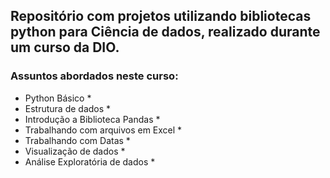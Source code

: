 ## Repositório com projetos utilizando bibliotecas python para Ciência de dados, realizado durante um curso da DIO.

### Assuntos abordados neste curso:

* Python Básico *
* Estrutura de dados *
* Introdução a Biblioteca Pandas *
* Trabalhando com arquivos em Excel *
* Trabalhando com Datas *
* Visualização de dados *
* Análise Exploratória de dados *
